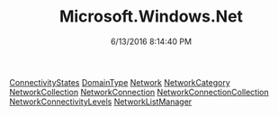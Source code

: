 ﻿---
title: Microsoft.Windows.Net
date: 6/13/2016 8:14:40 PM
---

[ConnectivityStates](T-Microsoft.Windows.Net.ConnectivityStates.html)
[DomainType](T-Microsoft.Windows.Net.DomainType.html)
[Network](T-Microsoft.Windows.Net.Network.html)
[NetworkCategory](T-Microsoft.Windows.Net.NetworkCategory.html)
[NetworkCollection](T-Microsoft.Windows.Net.NetworkCollection.html)
[NetworkConnection](T-Microsoft.Windows.Net.NetworkConnection.html)
[NetworkConnectionCollection](T-Microsoft.Windows.Net.NetworkConnectionCollection.html)
[NetworkConnectivityLevels](T-Microsoft.Windows.Net.NetworkConnectivityLevels.html)
[NetworkListManager](T-Microsoft.Windows.Net.NetworkListManager.html)
